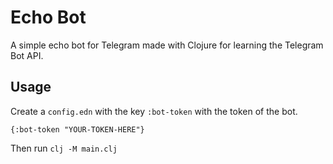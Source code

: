 # Echo Bot

A simple echo bot for Telegram made with Clojure for learning the Telegram Bot API.

## Usage

Create a `config.edn` with the key `:bot-token` with the token of the bot.

``` edn
{:bot-token "YOUR-TOKEN-HERE"}
```

Then run `clj -M main.clj`


